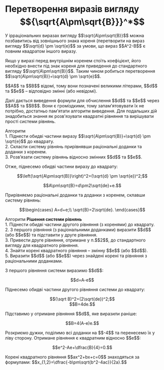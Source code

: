# Перетворення виразів вигляду $${\sqrt{A\pm\sqrt{B}}}^*$$

<p>У ірраціональних виразах вигляду $$\sqrt{A\pm\sqrt{B}}$$ можна позбавитись від зовнішнього знака кореня (перетворити на вираз вигляду $$\sqrt{d} \pm \sqrt{e}$$ за умови, що вираз $$A^2-B$$ є повним квадратом іншого виразу.</p>

<p>Якщо у виразі перед внутрішнім коренем стоїть коефіцієнт, його необхідно внести під знак кореня для приведення до стандартного вигляду $$\sqrt{A\pm\sqrt{B}}$$. Таким чином робиться перетворення $$\sqrt{A\pm\sqrt{B}}=\sqrt{d} \pm \sqrt{e}$$.</p>

<p>$$A$$ та $$B$$ відомі, тому вони позначені великими літерами, $$d$$ та $$e$$ – відповідно змінні (або невідомі).</p>

<p>Далі дається виведення формули для обчислення $$d$$ та $$e$$ через $$A$$ та $$B$$. Вони є громіздкими, тому запам'ятовувати їх не потрібно, достатньо пам'ятати алгоритм виведення. Для подальших дій знадобиться знання як розв'язувати квадратні рівняння та вирішувати прості системи рівнянь.</p>

<div class="space">
<div class="alg-wrap">
<span class="alg">Алгоритм</span> 
<div class="alg-text">
1. Піднести обидві частини виразу $$\sqrt{A\pm\sqrt{B}}=\sqrt{d} \pm \sqrt{e}$$ до квадрату.<br>
2. Скласти систему рівнянь прирівнявши раціональні доданки та доданки з коренем.<br>
3. Розв’язати систему рівнянь відносно змінних $$d$$ та $$e$$.
</div>
</div>
</div>

<p>Отже, піднесемо обидві частини виразу до квадрату:</p>

<p align="center">$$\left(\sqrt{A\pm\sqrt{B}}\right)^2=(\sqrt{d} \pm \sqrt{e})^2;$$</p>
<p align="center">$$A\pm\sqrt{B}=d\pm2\sqrt{de}+e.$$</p>

<p>Прирівняємо раціональні доданки та доданки з коренем, склавши систему рівнянь:</p>

<p align="center">$$\begin{cases}
		A=d+e;\\
		\sqrt{B}=2\sqrt{de}.
  \end{cases}$$
</p>

<div class="space">
<div class="alg-wrap">
<span class="alg">Алгоритм</span> <b>Pішення системи рівнянь</b>
<div class="alg-text">
1. Піднести обидві частини другого рівняння (з коренями) до квадрату.<br>
2. З першого рівняння (з раціональними доданками) виразити $$d$$ (або $$e$$) та підставити у друге рівняння.<br>
3. Привести друге рівняння, отримане у п.$$2$$, до стандартного вигляду для квадратного рівняння.<br>
4. Знайти корені квадратного рівняння – змінну $$e$$ (або $$d$$).<br>
5. Виразити $$d$$ (або $$e$$) через знайдені корені та рівняння з раціональними доданками.
</div>
</div>
</div>

<p>З першого рівняння системи виразимо $$d$$:</p>

<p align="center">$$d=A-e$$</p>

<p>Піднесемо обидві частини другого рівняння системи до квадрату:</p>

<p align="center">$$(\sqrt B)^2=(2\sqrt{de})^2;$$<br>$$B=4de.$$</p>

<p>Підставимо у отримане рівняння $$d$$, яке виразили раніше:</p>

<p align="center">$$B=4(A-e)e.$$</p>

<p>Розкриємо дужки, поділимо всі доданки на $$-4$$ та перенесемо їх у ліву сторону. Отримане рівняння є квадратним відносно $$e$$:</p>

<p align="center">$$e^2-Ae+\dfrac{B}{4}=0.$$</p>

<p>Корені квадратного рівняння $$ax^2+bx+c=0$$ знаходяться за формулами: $$x_{1,2}=\dfrac{-b\pm\sqrt{b^2-4ac}}{2a}.$$</p>
